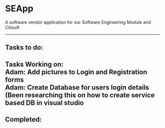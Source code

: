 # SEApp
A software vendor application for our Software Engineering Module and Citisoft

-------------------------------------------------------------------------------------------------------------
**Tasks to do:** <br>
-------------------------------------------------------------------------------------------------------------
**Tasks Working on:** <br>
Adam: Add pictures to Login and Registration forms <br>
Adam: Create Database for users login details (Been researching this on how to create service based DB in visual studio <br>
-------------------------------------------------------------------------------------------------------------
**Completed:**
-------------------------------------------------------------------------------------------------------------
